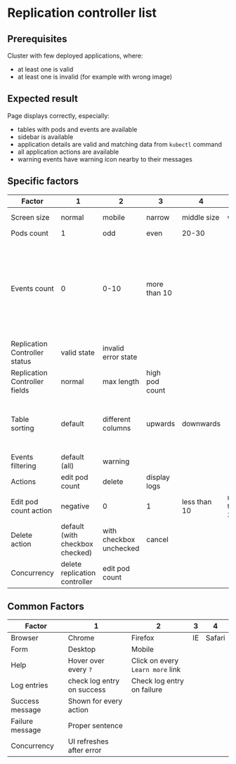 # Replication controller list

## Prerequisites
Cluster with few deployed applications, where: 

* at least one is valid
* at least one is invalid (for example with wrong image) 

## Expected result
Page displays correctly, especially:

* tables with pods and events are available
* sidebar is available
* application details are valid and matching data from `kubectl` command
* all application actions are available
* warning events have warning icon nearby to their messages

## Specific factors

| Factor                        | 1                               | 2                       | 3              | 4             | 5            | 6               | 7          | 8      | Comment                                                                               |
|-------------------------------|---------------------------------|-------------------------|----------------|---------------|--------------|-----------------|------------|--------|---------------------------------------------------------------------------------------|
| Screen size                   | normal                          | mobile                  | narrow         | middle size   | wide         | active resizing |            |        |                                                                                       |
| Pods count                    | 1                               | odd                     | even           | 20-30         |              |                 |            |        |                                                                                       |
| Events count                  | 0                               | 0-10                    | more than 10   |               |              |                 |            |        | events number can be changed for example by scaling replication controller pods count |
| Replication Controller status | valid state                     | invalid error state     |                |               |              |                 |            |        |                                                                                       |
| Replication Controller fields | normal                          | max length              | high pod count |               |              |                 |            |        |                                                                                       |
| Table sorting                 | default                         | different columns       | upwards        | downwards     |              |                 |            |        | arrow near column header indicates sort order                                         |
| Events filtering              | default (all)                   | warning                 |                |               |              |                 |            |        |                                                                                       |
| Actions                       | edit pod count                  | delete                  | display logs   |               |              |                 |            |        |                                                                                       |
| Edit pod count action         | negative                        | 0                       | 1              |  less than 10 | more than 30 | empty           | scale down | cancel |                                                                                       |
| Delete action                 | default (with checkbox checked) | with checkbox unchecked | cancel         |               |              |                 |            |        |                                                                                       |
| Concurrency                   | delete replication controller   | edit pod count          |                |               |              |                 |            |        |                                                                                       |
## Common Factors

| Factor          | 1                          | 2                                | 3  | 4      |
|-----------------|----------------------------|----------------------------------|----|--------|
| Browser         | Chrome                     | Firefox                          | IE | Safari |
| Form            | Desktop                    | Mobile                           |    |        |
| Help            | Hover over every `?`       | Click on every `Learn more` link |    |        |
| Log entries     | check log entry on success | Check log entry on failure       |    |        |
| Success message | Shown for every action     |                                  |    |        |
| Failure message | Proper sentence            |                                  |    |        |
| Concurrency     | UI refreshes after error   |                                  |    |        |
